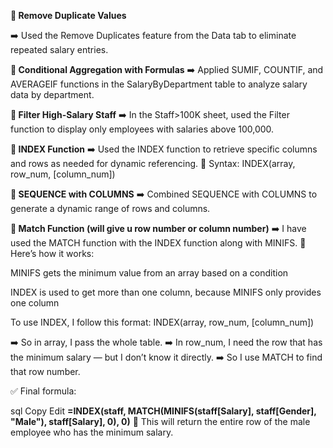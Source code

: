 **🔹 Remove Duplicate Values**

➡️ Used the Remove Duplicates feature from the Data tab to eliminate repeated salary entries.

**🔸 Conditional Aggregation with Formulas**
➡️ Applied SUMIF, COUNTIF, and AVERAGEIF functions in the SalaryByDepartment table to analyze salary data by department.

**🔹 Filter High-Salary Staff**
➡️ In the Staff>100K sheet, used the Filter function to display only employees with salaries above 100,000.

**🔸 INDEX Function**
➡️ Used the INDEX function to retrieve specific columns and rows as needed for dynamic referencing.
🔧 Syntax: INDEX(array, row_num, [column_num])

**🔹 SEQUENCE with COLUMNS**
➡️ Combined SEQUENCE with COLUMNS to generate a dynamic range of rows and columns.

**🔸 Match Function (will give u row number or column number)**
➡️ I have used the MATCH function with the INDEX function along with MINIFS.
🧠 Here’s how it works:

MINIFS gets the minimum value from an array based on a condition

INDEX is used to get more than one column, because MINIFS only provides one column

To use INDEX, I follow this format:
INDEX(array, row_num, [column_num])

➡️ So in array, I pass the whole table.
➡️ In row_num, I need the row that has the minimum salary — but I don’t know it directly.
➡️ So I use MATCH to find that row number.

✅ Final formula:

sql
Copy
Edit
**=INDEX(staff, MATCH(MINIFS(staff[Salary], staff[Gender], "Male"), staff[Salary], 0), 0)**
📌 This will return the entire row of the male employee who has the minimum salary.




